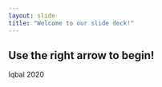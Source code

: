 ```yaml
---
layout: slide
title: "Welcome to our slide deck!"
---
```


Use the right arrow to begin!
---
Iqbal 2020
